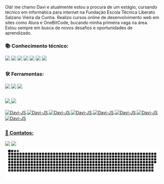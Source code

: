 <p>Olá! me chamo Davi e atualmente estou a procura de um estágio, cursando técnico em informática para internet na Fundação Escola Técnica Liberato Salzano Vieira da Cunha. Realizo cursos online de desenvolvimento web em sites como Alura e OneBitCode, bucando minha primeira vaga na área. Estou sempre em busca de novos desafios e oportunidades de aprendizado.</p>

<h3>📚 Conhecimento técnico:</h3>
<div>
  <img src="https://img.shields.io/badge/JavaScript-FFFF00?style=for-the-badge&logo=javascript&logoColor=000000"/>
  <img src="https://img.shields.io/badge/HTML5-E34F26?style=for-the-badge&logo=html5&logoColor=white"/>
  <img src="https://img.shields.io/badge/CSS3-1572B6?style=for-the-badge&logo=css3&logoColor=white"/>
  <img src="https://img.shields.io/badge/typescript-%23007ACC.svg?style=for-the-badge&logo=typescript&logoColor=white">
  <img src="https://img.shields.io/badge/Tailwind_CSS-38B2AC?style=for-the-badge&logo=tailwind-css&logoColor=white"/>
  <img src="https://img.shields.io/badge/react-%2320232a.svg?style=for-the-badge&logo=react&logoColor=%2361DAFB"/>
  <img src="https://img.shields.io/badge/Node%20js-339933?style=for-the-badge&logo=nodedotjs&logoColor=white"/>
</div>

  ##

<h3>🛠️ Ferramentas:</h3>
<div>
  <img src="https://img.shields.io/badge/GIT-E44C30?style=for-the-badge&logo=git&logoColor=white"/>
  <img src="https://img.shields.io/badge/VSCode-0078D4?style=for-the-badge&logo=visual%20studio%20code&logoColor=white"/>
  <img src="https://img.shields.io/badge/GitHub-100000?style=for-the-badge&logo=github&logoColor=white"/>
</div>

  ##
  
<div>
  <a href="https://github.com/Davitoreti">
    <img height="180em" src="https://github-readme-stats.vercel.app/api?username=davitoreti&show_icons=true&theme=merko&include_all_commits=false&count_private=true"/>
    <img height="180em" src="https://github-readme-stats.vercel.app/api/top-langs/?username=davitoreti&layout=compact&langs_count=16&theme=merko"/>
</div>

<div style="display: inline_block"><br>
  <img align="center" alt="Davi-JS" height="30" width="40" src="https://cdn.jsdelivr.net/gh/devicons/devicon@latest/icons/javascript/javascript-original.svg"/>
  <img align="center" alt="Davi-JS" height="30" width="40" src="https://cdn.jsdelivr.net/gh/devicons/devicon@latest/icons/html5/html5-original.svg"/>
  <img align="center" alt="Davi-JS" height="30" width="40" src="https://cdn.jsdelivr.net/gh/devicons/devicon@latest/icons/css3/css3-original.svg"/>
  <img align="center" alt="Davi-JS" height="30" width="40" src="https://cdn.jsdelivr.net/gh/devicons/devicon@latest/icons/typescript/typescript-original.svg"/>
  <img align="center" alt="Davi-JS" height="30" width="40" src="https://cdn.jsdelivr.net/gh/devicons/devicon@latest/icons/tailwindcss/tailwindcss-original.svg"/>
  <img align="center" alt="Davi-JS" height="30" width="40" src="https://cdn.jsdelivr.net/gh/devicons/devicon@latest/icons/react/react-original.svg"/>
  <img align="center" alt="Davi-JS" height="30" width="40" src="https://cdn.jsdelivr.net/gh/devicons/devicon@latest/icons/nodejs/nodejs-original.svg"/>
  <img align="center" alt="Davi-JS" height="30" width="40" src="https://cdn.jsdelivr.net/gh/devicons/devicon@latest/icons/git/git-original.svg"/>
</div>

  ##

  <h3>📱 Contatos:</h3>
  <div>
    <a href="https://www.linkedin.com/in/davi-toreti/" target="_blank"><img src="https://img.shields.io/badge/LinkedIn-0077B5?style=for-the-badge&logo=linkedin&logoColor=white" target="_blank"></a>
    <a href="mailto:davitoreti@gmail.com" target="_blank"><img src="https://img.shields.io/badge/Gmail-D14836?style=for-the-badge&logo=gmail&logoColor=white" target="_blank"></a>
  </div>

 <picture>
  <source media="(prefers-color-scheme: dark)" srcset="https://raw.githubusercontent.com/davitoreti/davitoreti/output/github-contribution-grid-snake-dark.svg">
  <source media="(prefers-color-scheme: light)" srcset="https://raw.githubusercontent.com/davitoreti/davitoreti/output/github-contribution-grid-snake.svg">
  <img alt="github contribution grid snake animation" src="https://raw.githubusercontent.com/davitoreti/davitoreti/output/github-contribution-grid-snake.svg">
</picture>
